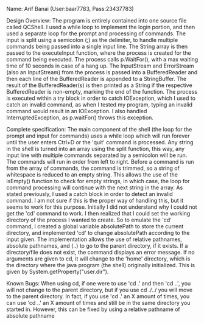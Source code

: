 Name: Arif Banai (User:baar7783, Pass:23437783)

Design Overview: 
	The program is entirely contained into one source file called QCShell. I used a while loop to implement the login portion, and then used a separate loop for the prompt and processing of commands. 
	The input is split using a semicolon (;) as the delimiter, to handle multiple commands being passed into a single input line. The String array is then passed to the executeInput function, where the process is created for the command being executed. The process calls p.WaitFor(), with a max waiting time of 10 seconds in case of a hang up. 
	The InputStream and ErrorStream (also an InputStream) from the process is passed into a BufferedReader and then each line of the BufferedReader is appended to a StringBuffer. The result of the BufferedReader(s) is then printed as a String if the respective BufferedReader is non-empty, marking the end of the function. 
	The process is executed within a try block in order to catch IOException, which I used to catch an invalid command, as when I tested my program, typing an invalid command would result in an IOException. I also handled InterruptedException, as p.waitFor() throws this exception. 

Complete specification: 
	The main component of the shell (the loop for the prompt and input for commands) uses a while loop which will run forever until the user enters Ctrl+D or the 'quit' command is processed. Any string in the shell is turned into an array using the split function, this way, any input line with multiple commands separated by a semicolon will be run. The commands will run in order from left to right. Before a command is run from the array of commands, the command is trimmed, so a string of whitespace is reduced to an empty string. This allows the use of the isEmpty() function to check for empty strings, in which case, the loop for command processing will continue with the next string in the array. 
	As stated previously, I used a catch block in order to detect an invalid command. I am not sure if this is the proper way of handling this, but it seems to work for this purpose.
	Initially I did not understand why I could not get the 'cd' command to work. I then realized that I could set the working directory of the process I wanted to create. So to emulate the 'cd' command, I created a global variable absolutePath to store the current directory, and implemented 'cd' to change absolutePath according to the input given. The implementation allows the use of relative pathnames, absolute pathnames, and (..) to go to the parent directory, if it exists. If a directory/file does not exist, the command displays an error message. If no arguments are given to cd, it will change to the 'home' directory, which is the directory where the java program (the shell) originally initialized. This is given by System.getProperty("user.dir"). 
	
Known Bugs:
	When using cd, if one were to use 'cd .' and then 'cd ..', you will not change to the parent directory, but if you use cd ./../ you will move to the parent directory. In fact, if you use 'cd .' an X amount of times, you can use 'cd ..' an X amount of times and still be in the same directory you started in. However, this can be fixed by using a relative pathname of absolute pathname
	 